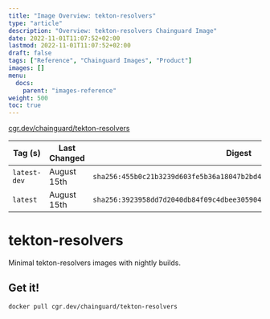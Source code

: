 ```yaml
---
title: "Image Overview: tekton-resolvers"
type: "article"
description: "Overview: tekton-resolvers Chainguard Image"
date: 2022-11-01T11:07:52+02:00
lastmod: 2022-11-01T11:07:52+02:00
draft: false
tags: ["Reference", "Chainguard Images", "Product"]
images: []
menu:
  docs:
    parent: "images-reference"
weight: 500
toc: true
---
```


[cgr.dev/chainguard/tekton-resolvers](https://github.com/chainguard-images/images/tree/main/images/tekton-resolvers)

| Tag (s)       | Last Changed | Digest                                                                    |
|---------------|--------------|---------------------------------------------------------------------------|
|  `latest-dev` | August 15th  | `sha256:455b0c21b3239d603fe5b36a18047b2bd4863eae909b66cf860b24dc842721f6` |
|  `latest`     | August 15th  | `sha256:3923958dd7d2040db84f09c4dbee30590409764ee74d7c98c581ea231af34630` |

# tekton-resolvers

Minimal tekton-resolvers images with nightly builds.

## Get it!

```shell
docker pull cgr.dev/chainguard/tekton-resolvers
```
